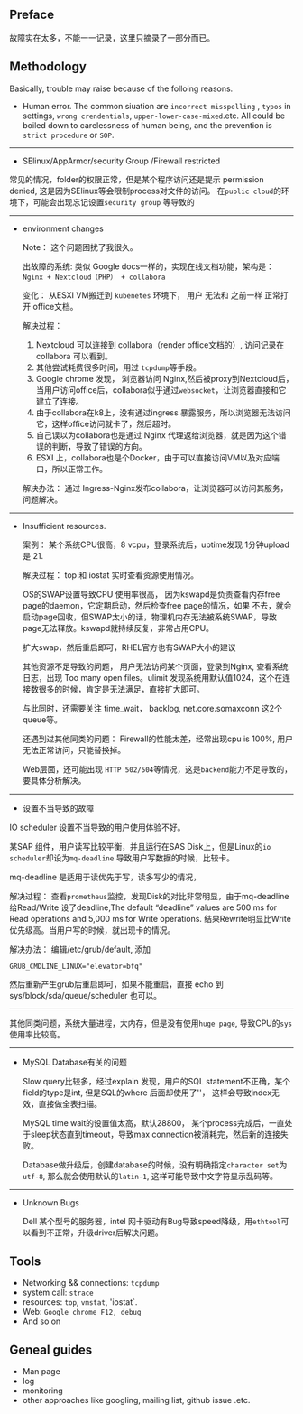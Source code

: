 ## Preface

故障实在太多，不能一一记录，这里只摘录了一部分而已。

## Methodology

Basically, trouble may raise because of the folloing reasons.

-  Human error. The common siuation are `incorrect misspelling` ,  `typos` in settings, `wrong crendentials`, `upper-lower-case-mixed`.etc. All could be boiled down
to carelessness of  human being, and the prevention  is `strict procedure` or `SOP`.
---  
- SElinux/AppArmor/security Group /Firewall restricted

常见的情况，folder的权限正常，但是某个程序访问还是提示 permission denied, 这是因为SElinux等会限制process对文件的访问。
在`public cloud`的环境下，可能会出现忘记设置`security group` 等导致的

---
- environment changes

  Note： 这个问题困扰了我很久。

  出故障的系统: 类似 Google docs一样的，实现在线文档功能，架构是： `Nginx + Nextcloud（PHP） + collabora`

  变化：  从ESXI VM搬迁到 `kubenetes` 环境下， 用户 无法和 之前一样 正常打开 office文档。

  解决过程：

    1. Nextcloud 可以连接到 collabora（render office文档的）, 访问记录在collabora 可以看到。
    2. 其他尝试耗费很多时间，用过 `tcpdump`等手段。
    3. Google chrome 发现， 浏览器访问 Nginx,然后被proxy到Nextcloud后，当用户访问office后，collabora似乎通过`websocket`，让浏览器直接和它建立了连接。
    4. 由于collabora在k8上，没有通过ingress 暴露服务，所以浏览器无法访问它，这样office访问就卡了，然后超时。
    5. 自己误以为collabora也是通过 Nginx 代理返给浏览器，就是因为这个错误的判断，导致了错误的方向。
    6. ESXI 上，collabora也是个Docker，由于可以直接访问VM以及对应端口，所以正常工作。

  解决办法： 通过 Ingress-Nginx发布collabora，让浏览器可以访问其服务，问题解决。
---

- Insufficient resources.

   案例： 某个系统CPU很高，8 vcpu，登录系统后，uptime发现 1分钟upload 是 21.

   解决过程： top 和 iostat 实时查看资源使用情况。

   OS的SWAP设置导致CPU 使用率很高， 因为kswapd是负责查看内存free page的daemon，它定期启动，然后检查free page的情况，如果
   不去，就会启动page回收，但SWAP太小的话，物理机内存无法被系统SWAP，导致page无法释放。kswapd就持续反复，非常占用CPU。

   扩大swap，然后重启即可，RHEL官方也有SWAP大小的建议

   其他资源不足导致的问题， 用户无法访问某个页面，登录到Nginx, 查看系统日志，出现 Too many open files。ulimit 发现系统用默认值1024，这个在连接数很多的时候，肯定是无法满足，直接扩大即可。

   与此同时，还需要关注 time_wait， backlog, net.core.somaxconn 这2个queue等。

   还遇到过其他同类的问题： Firewall的性能太差，经常出现cpu is 100%, 用户无法正常访问，只能替换掉。
   
   Web层面，还可能出现 `HTTP 502/504`等情况，这是`backend`能力不足导致的，要具体分析解决。

---
- 设置不当导致的故障

IO scheduler 设置不当导致的用户使用体验不好。

某SAP 组件，用户读写比较平衡，并且运行在SAS Disk上，但是Linux的`io scheduler`却设为`mq-deadline` 导致用户写数据的时候，比较卡。

mq-deadline 是适用于读优先于写，读多写少的情况，

解决过程：
   查看`prometheus`监控，发现Disk的对比非常明显，由于mq-deadline给Read/Write 设了deadline,The default “deadline” values are 500 ms
   for Read operations and 5,000 ms for Write operations. 结果Rewrite明显比Write优先级高。当用户写的时候，就出现卡的情况。
   
   解决办法： 编辑/etc/grub/default, 添加
   ```
   GRUB_CMDLINE_LINUX="elevator=bfq"
   ```
   然后重新产生grub后重启即可，如果不能重启，直接 echo 到sys/block/sda/queue/scheduler 也可以。
   
   ---
   其他同类问题，系统大量进程，大内存，但是没有使用`huge page`, 导致CPU的`sys`使用率比较高。
   
---
-  MySQL Database有关的问题

   Slow query比较多，经过explain 发现，用户的SQL statement不正确，某个field的type是int, 但是SQL的where 后面却使用了''， 这样会导致index无效，直接做全表扫描。

   MySQL time wait的设置值太高，默认28800， 某个process完成后，一直处于sleep状态直到timeout，导致max connection被消耗完，然后新的连接失败。
   
   Database做升级后，创建database的时候，没有明确指定`character set`为`utf-8`, 那么就会使用默认的`latin-1`, 这样可能导致中文字符显示乱码等。
---
- Unknown Bugs

   Dell 某个型号的服务器，intel 网卡驱动有Bug导致speed降级，用`ethtool`可以看到不正常，升级driver后解决问题。

## Tools
- Networking && connections: `tcpdump`
- system call: `strace`
- resources: `top`, `vmstat`, 'iostat`. 
- Web: `Google chrome F12, debug`
- And so on

## Geneal guides

- Man page
- log
- monitoring
- other approaches like googling, mailing list, github issue .etc.



